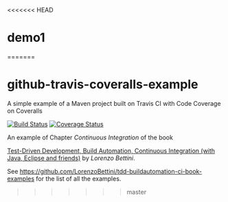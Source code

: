 <<<<<<< HEAD
# demo1
=======
# github-travis-coveralls-example
A simple example of a Maven project built on Travis CI with Code Coverage on Coveralls

[![Build Status](https://travis-ci.com/LorenzoBettini/github-travis-coveralls-example.svg?branch=master)](https://travis-ci.com/LorenzoBettini/github-travis-coveralls-example)
[![Coverage Status](https://coveralls.io/repos/github/LorenzoBettini/github-travis-coveralls-example/badge.svg?branch=master)](https://coveralls.io/github/LorenzoBettini/github-travis-coveralls-example?branch=master)

An example of Chapter _Continuous Integration_ of the book

[Test-Driven Development, Build Automation, Continuous Integration (with Java, Eclipse and friends)](https://leanpub.com/tdd-buildautomation-ci)
by _Lorenzo Bettini_.

See https://github.com/LorenzoBettini/tdd-buildautomation-ci-book-examples for the list of all the examples.
>>>>>>> master
